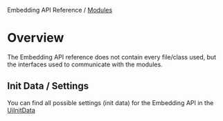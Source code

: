 Embedding API Reference / [Modules](modules/README.md)

# Overview

The Embedding API reference does not contain every file/class used, but the interfaces used to communicate with the modules.

## Init Data / Settings

You can find all possible settings (init data) for the Embedding API in the [UiInitData](interfaces/types.UiInitData.md)
